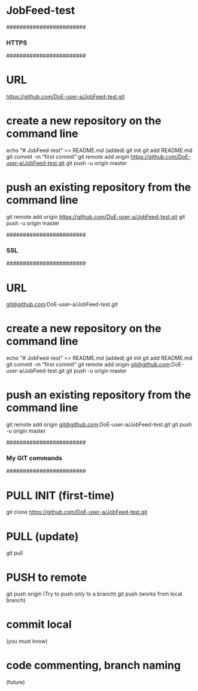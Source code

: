 # JobFeed-test

########################
### HTTPS
########################

# URL

https://github.com/DoE-user-a/JobFeed-test.git

# create a new repository on the command line

echo "# JobFeed-test" >> README.md (added)
git init
git add README.md
git commit -m "first commit"
git remote add origin https://github.com/DoE-user-a/JobFeed-test.git
git push -u origin master

# push an existing repository from the command line

git remote add origin https://github.com/DoE-user-a/JobFeed-test.git
git push -u origin master

########################
### SSL
########################

# URL

git@github.com:DoE-user-a/JobFeed-test.git

# create a new repository on the command line

echo "# JobFeed-test" >> README.md (added)
git init
git add README.md
git commit -m "first commit"
git remote add origin git@github.com:DoE-user-a/JobFeed-test.git
git push -u origin master


# push an existing repository from the command line

git remote add origin git@github.com:DoE-user-a/JobFeed-test.git
git push -u origin master


########################
### My GIT commands
########################

# PULL INIT (first-time)
git clone https://github.com/DoE-user-a/JobFeed-test.git <working-directory>


# PULL (update)
git pull


# PUSH to remote
git push origin <branck-name> (Try to push only to a branch)
git push (works from local branch)

# commit local
(you must know)

# code commenting, branch naming
(future)